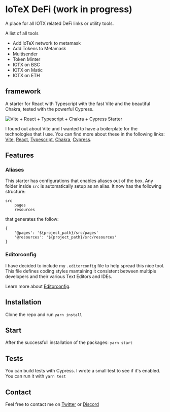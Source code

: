 # IoTeX DeFi  (work in progress)

A place for all IOTX related DeFi links or utility tools.

A list of all tools

- Add IoTeX network to metamask
- Add Tokens to Metamask
- Multisender
- Token Minter
- IOTX on BSC
- IOTX on Matic
- IOTX on ETH




## framework


A starter for React with Typescript with the fast Vite and the beautiful Chakra, tested with the powerful Cypress.

![Vite + React + Typescript + Chakra + Cypress Starter](/src/resources/images/screenshot.png)

I found out about Vite and I wanted to have a boilerplate for the technologies that I use. You can find more about these in the following links: [Vite](https://github.com/vitejs/vite), [React](https://reactjs.org/), [Typescript](https://www.typescriptlang.org/), [Chakra](https://chakra-ui.com/), [Cypress](https://www.cypress.io/).

## Features

### Aliases

This starter has configurations that enables aliases out of the box. Any folder inside `src` is automatically setup as an alias. It now has the following structure:

```
src
    pages
    resources
```

that generates the follow:

```
{
    '@pages': '${project_path}/src/pages'
    '@resources': '${project_path}/src/resources'
}
```

### Editorconfig

I have decided to include my `.editorconfig` file to help spread this nice tool. This file defines coding styles mantaining it consistent between multiple developers and their various Text Editors and IDEs.

Learn more about [Editorconfig](https://editorconfig.org/).

## Installation

Clone the repo and run `yarn install`

## Start

After the successfull installation of the packages: `yarn start`

## Tests

You can build tests with Cypress. I wrote a small test to see if it's enabled. You can run it with `yarn test`

## Contact

Feel free to contact me on [Twitter](https://twitter.com/dieman_) or [Discord](https://discordapp.com/users/160512379510194187)
